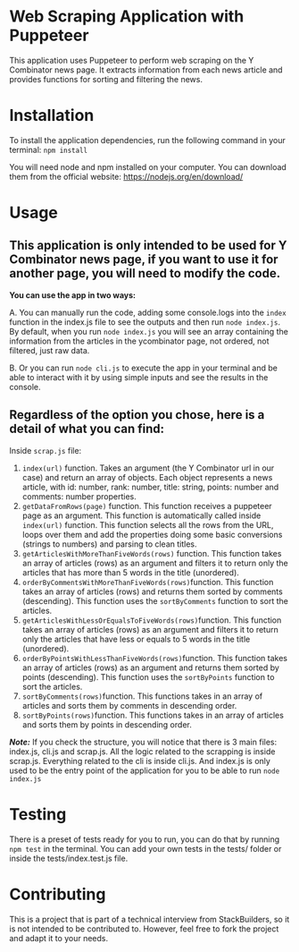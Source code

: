 # **Web Scraping Application with Puppeteer**

This application uses Puppeteer to perform web scraping on the Y Combinator news page. It extracts information from each news article and provides functions for sorting and filtering the news.

# **Installation**

To install the application dependencies, run the following command in your terminal:
`npm install`

You will need node and npm installed on your computer. You can download them from the official website: https://nodejs.org/en/download/

# **Usage**


## This application is only intended to be used for Y Combinator news page, if you want to use it for another page, you will need to modify the code.

**You can use the app in two ways:**

A. You can manually run the code, adding some console.logs into the `index` function in the index.js file to see the outputs and then run `node index.js`. By default, when you run `node index.js` you will see an array containing the information from the articles in the ycombinator page, not ordered, not filtered, just raw data.

B. Or you can run `node cli.js` to execute the app in your terminal and be able to interact with it by using simple inputs and see the results in the console.

## Regardless of the option you chose, here is a detail of what you can find:

Inside `scrap.js` file:

1.  `index(url)` function. Takes an argument (the Y Combinator url in our case) and return an array of objects. Each object represents a news article, with id: number, rank: number, title: string, points: number and comments: number properties.
2.  `getDataFromRows(page)` function. This function receives a puppeteer page as an argument. This function is automatically called inside `index(url)` function. This function selects all the rows from the URL, loops over them and add the properties doing some basic conversions (strings to numbers) and parsing to clean titles.
3.  `getArticlesWithMoreThanFiveWords(rows)` function. This function takes an array of articles (rows) as an argument and filters it to return only the articles that has more than 5 words in the title (unordered).
4.  `orderByCommentsWithMoreThanFiveWords(rows)`function. This function takes an array of articles (rows) and returns them sorted by comments (descending). This function uses the `sortByComments` function to sort the articles.
5.  `getArticlesWithLessOrEqualsToFiveWords(rows)`function. This function takes an array of articles (rows) as an argument and filters it to return only the articles that have less or equals to 5 words in the title (unordered).
6.  `orderByPointsWithLessThanFiveWords(rows)`function. This function takes an array of articles (rows) as an argument and returns them sorted by points (descending). This function uses the `sortByPoints` function to sort the articles.
7.  `sortByComments(rows)`function. This functions takes in an array of articles and sorts them by comments in descending order.
8.  `sortByPoints(rows)`function. This functions takes in an array of articles and sorts them by points in descending order.


***Note:*** If you check the structure, you will notice that there is 3 main files: index.js, cli.js and scrap.js.
All the logic related to the scrapping is inside scrap.js.
Everything related to the cli is inside cli.js.
And index.js is only used to be the entry point of the application for you to be able to run `node index.js`

# **Testing**

There is a preset of tests ready for you to run, you can do that by running `npm test` in the terminal.
You can add your own tests in the tests/ folder or inside the tests/index.test.js file.

# **Contributing**

This is a project that is part of a technical interview from StackBuilders, so it is not intended to be contributed to. However, feel free to fork the project and adapt it to your needs.
